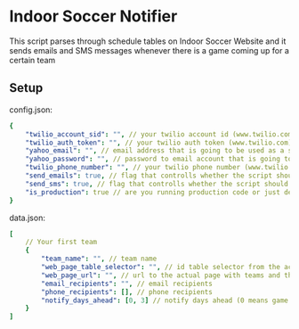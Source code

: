 # Indoor Soccer Notifier
This script parses through schedule tables on Indoor Soccer Website and it sends emails and SMS messages whenever there is a game coming up for a certain team

## Setup

config.json:
```yaml
{
    "twilio_account_sid": "", // your twilio account id (www.twilio.com)
    "twilio_auth_token": "", // your twilio auth token (www.twilio.com)
    "yahoo_email": "", // email address that is going to be used as a sender
    "yahoo_password": "", // password to email account that is going to be used as a sender
    "twilio_phone_number": "", // your twilio phone number (www.twilio.com)
    "send_emails": true, // flag that controlls whether the script should send emails or not
    "send_sms": true, // flag that controlls whether the script should send sms or not
    "is_production": true // are you running production code or just debugging
}
```

data.json:
```yaml
[
    // Your first team
    {
        "team_name": "", // team name
        "web_page_table_selector": "", // id table selector from the actual indoor soccer page (second table on the page, contains Schedule word)
        "web_page_url": "", // url to the actual page with teams and their schedule
        "email_recipients": "", // email recipients
        "phone_recipients": [], // phone recipients
        "notify_days_ahead": [0, 3] // notify days ahead (0 means game day - notify on game day)
    }
]
```